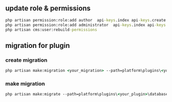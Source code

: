 ## update role & permissions

```cmd
php artisan permission:role:add author  api-keys.index api-keys.create api-keys.edit api-keys.destroy
php artisan permission:role:add administrator  api-keys.index api-keys.create api-keys.edit api-keys.destroy
php artisan cms:user:rebuild-permissions
```


## migration for plugin

### create migration

```cmd
php artisan make:migration <your_migration> --path=platform\plugins\<your_plugin>\database\migrations
```

### make migration

```cmd
php artisan make:migrate --path=platform\plugins\<your_plugin>\database\migrations
```

